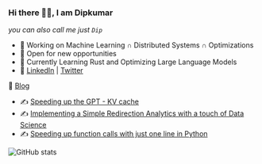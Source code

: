 ### Hi there 👋🏽, I am Dipkumar

*you can also call me just `Dip`*


- 🤖 Working on Machine Learning  $∩$ Distributed Systems $∩$ Optimizations
- 💚 Open for new opportunities
- 🔭 Currently Learning Rust and Optimizing Large Language Models
- 🤍 [LinkedIn](https://www.linkedin.com/in/dip-p-patel/) | [Twitter](https://twitter.com/immortal_333)

📰 [Blog](https://immortal3.github.io/) 

- ✍ [Speeding up the GPT - KV cache](https://immortal3.github.io/becoming-the-unbeatable/posts/gpt-kvcache/)
- ✍ [Implementing a Simple Redirection Analytics with a touch of Data Science](https://hackeregg.github.io/2020/06/03/Implementing-a-Simple-Redirection-Analytics.html)
- ✍ [Speeding up function calls with just one line in Python](https://hackeregg.github.io/2020/06/03/Speeding-up-function-calls-with-just-one-line-in-Python.html)


![GitHub stats](https://github-readme-stats.vercel.app/api?username=immortal3&count_private=true&show_icons=true&theme=radical&hide=issues)


